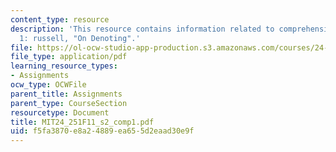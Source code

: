 ```yaml
---
content_type: resource
description: 'This resource contains information related to comprehension exercise
  1: russell, "On Denoting".'
file: https://ol-ocw-studio-app-production.s3.amazonaws.com/courses/24-251-introduction-to-philosophy-of-language-fall-2011/f5fa3870e8a24889ea655d2eaad30e9f_MIT24_251F11_s2_comp1.pdf
file_type: application/pdf
learning_resource_types:
- Assignments
ocw_type: OCWFile
parent_title: Assignments
parent_type: CourseSection
resourcetype: Document
title: MIT24_251F11_s2_comp1.pdf
uid: f5fa3870-e8a2-4889-ea65-5d2eaad30e9f
---
```

